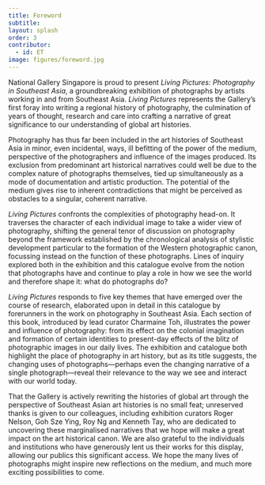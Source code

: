 ```yaml
---
title: Foreword
subtitle: 
layout: splash
order: 3
contributor:
  - id: ET
image: figures/foreword.jpg
---
```


National Gallery Singapore is proud to present *Living Pictures: Photography in Southeast Asia*, a groundbreaking exhibition of photographs by artists working in and from Southeast Asia. *Living Pictures* represents the Gallery’s first foray into writing a regional history of photography, the culmination of years of thought, research and care into crafting a narrative of great significance to our understanding of global art histories.

Photography has thus far been included in the art histories of Southeast Asia in minor, even incidental, ways, ill befitting of the power of the medium, perspective of the photographers and influence of the images produced. Its exclusion from predominant art historical narratives could well be due to the complex nature of photographs themselves, tied up simultaneously as a mode of documentation and artistic production. The potential of the medium gives rise to inherent contradictions that might be perceived as obstacles to a singular, coherent narrative.

*Living Pictures* confronts the complexities of photography head-on. It traverses the character of each individual image to take a wider view of photography, shifting the general tenor of discussion on photography beyond the framework established by the chronological analysis of stylistic development particular to the formation of the Western photographic canon, focussing instead on the function of these photographs. Lines of inquiry explored both in the exhibition and this catalogue evolve from the notion that photographs have and continue to play a role in how we see the world and therefore shape it: what do photographs do?

*Living Pictures* responds to five key themes that have emerged over the course of research, elaborated upon in detail in this catalogue by forerunners in the work on photography in Southeast Asia. Each section of this book, introduced by lead curator Charmaine Toh, illustrates the power and influence of photography: from its effect on the colonial imagination and formation of certain identities to present-day effects of the blitz of photographic images in our daily lives. The exhibition and catalogue both highlight the place of photography in art history, but as its title suggests, the changing uses of photographs—perhaps even the changing narrative of a single photograph—reveal their relevance to the way we see and interact with our world today.

That the Gallery is actively rewriting the histories of global art through the perspective of Southeast Asian art histories is no small feat; unreserved thanks is given to our colleagues, including exhibition curators Roger Nelson, Goh Sze Ying, Roy Ng and Kenneth Tay, who are dedicated to uncovering these marginalised narratives that we hope will make a great impact on the art historical canon. We are also grateful to the individuals and institutions who have generously lent us their works for this display, allowing our publics this significant access. We hope the many lives of photographs might inspire new reflections on the medium, and much more exciting possibilities to come.

